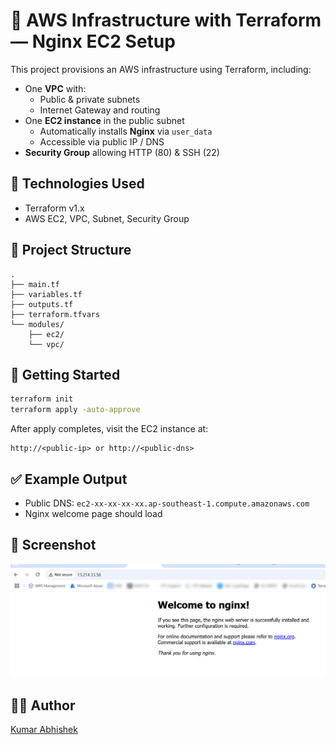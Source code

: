 # 🚀 AWS Infrastructure with Terraform — Nginx EC2 Setup

This project provisions an AWS infrastructure using Terraform, including:

- One **VPC** with:
  - Public & private subnets
  - Internet Gateway and routing
- One **EC2 instance** in the public subnet
  - Automatically installs **Nginx** via `user_data`
  - Accessible via public IP / DNS
- **Security Group** allowing HTTP (80) & SSH (22)

## 🧰 Technologies Used

- Terraform v1.x
- AWS EC2, VPC, Subnet, Security Group

## 📁 Project Structure

```
.
├── main.tf
├── variables.tf
├── outputs.tf
├── terraform.tfvars
└── modules/
    ├── ec2/
    └── vpc/
```

## 🚀 Getting Started

```bash
terraform init
terraform apply -auto-approve
```

After apply completes, visit the EC2 instance at:

```
http://<public-ip> or http://<public-dns>
```

## ✅ Example Output

- Public DNS: `ec2-xx-xx-xx-xx.ap-southeast-1.compute.amazonaws.com`
- Nginx welcome page should load

## 📸 Screenshot

![Nginx Welcome Page](screenshot.png)

## 👨‍💻 Author

[Kumar Abhishek](https://www.linkedin.com/in/kumar-abhishek-55823523/)

